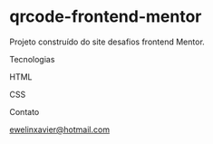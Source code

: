 # qrcode-frontend-mentor

Projeto construído do site desafios frontend Mentor.

Tecnologias

HTML

CSS

Contato

ewelinxavier@hotmail.com
